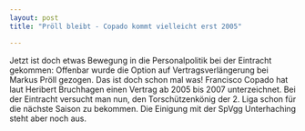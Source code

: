 ```yaml
---
layout: post
title: "Pröll bleibt - Copado kommt vielleicht erst 2005"

---
```


Jetzt ist doch etwas Bewegung in die Personalpolitik bei der Eintracht gekommen: Offenbar wurde die Option auf Vertragsverlängerung bei Markus Pröll gezogen. Das ist doch schon mal was! Francisco Copado hat laut Heribert Bruchhagen einen Vertrag ab 2005 bis 2007 unterzeichnet. Bei der Eintracht versucht man nun, den Torschützenkönig der 2. Liga schon für die nächste Saison zu bekommen. Die Einigung mit der SpVgg Unterhaching steht aber noch aus.


